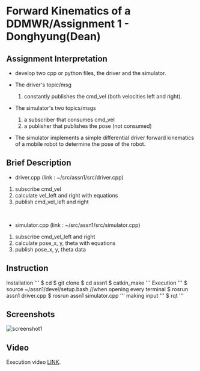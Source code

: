 # Forward Kinematics of a DDMWR/Assignment 1 - Donghyung(Dean)

## Assignment Interpretation
* develop two cpp or python files, the driver and the simulator.

* The driver's topic/msg 
    1) constantly publishes the cmd_vel (both velocities left and right). 

* The simulator's two topics/msgs 
    1) a subscriber that consumes cmd_vel
    1) a publisher that publishes the pose (not consumed)

* The simulator implements a simple differential driver forward kinematics of a mobile robot to determine the pose of the robot.

## Brief Description
* driver.cpp (link : ~/src/assn1/src/driver.cpp)
1. subscribe cmd_vel
2. calculate vel_left and right with equations
3. publish cmd_vel_left and right

<br/>

* simulator.cpp (link : ~/src/assn1/src/simulator.cpp)
1. subscribe cmd_vel_left and right
2. calculate pose_x, y, theta with equations
3. publish pose_x, y, theta data

## Instruction
Installation
'''
$ cd
$ git clone
$ cd assn1
$ catkin_make
'''
Execution
'''
$ source ~/assn1/devel/setup.bash //when opening every terminal
$ rosrun assn1 driver.cpp
$ rosrun assn1 simulator.cpp
'''
making input
'''
$ rqt
'''

## Screenshots
![screenshot1](./images/screenshot1.png)

## Video
Execution video [LINK](https://pages.github.com/).
